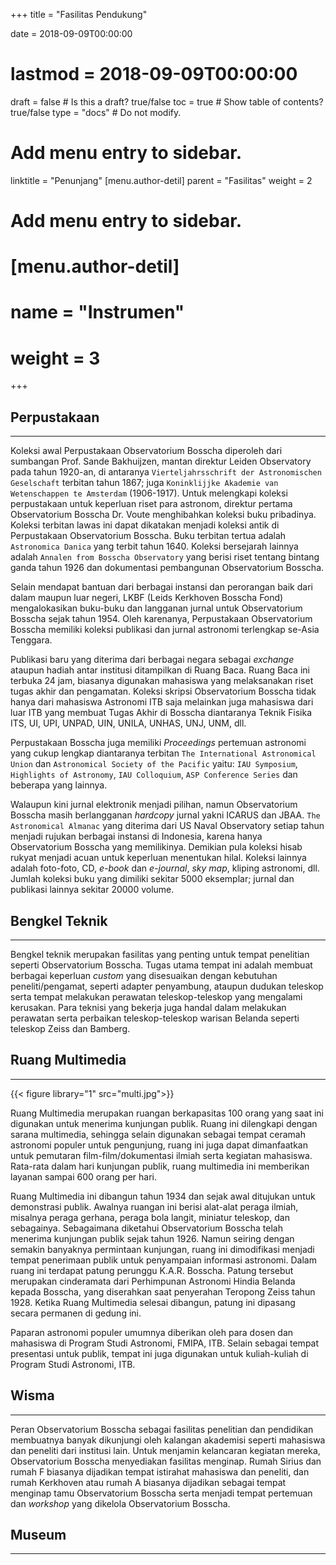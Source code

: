 +++
title = "Fasilitas Pendukung"

date = 2018-09-09T00:00:00
# lastmod = 2018-09-09T00:00:00

draft = false  # Is this a draft? true/false
toc = true  # Show table of contents? true/false
type = "docs"  # Do not modify.

# Add menu entry to sidebar.
linktitle = "Penunjang"
[menu.author-detil]
  parent = "Fasilitas"
  weight = 2

# Add menu entry to sidebar.
# [menu.author-detil]
#  name = "Instrumen"
#  weight = 3
+++

## Perpustakaan
***
Koleksi awal Perpustakaan Observatorium Bosscha diperoleh dari sumbangan Prof. Sande Bakhuijzen, mantan direktur Leiden Observatory pada tahun 1920-an, di antaranya `Vierteljahrsschrift der Astronomischen Geselschaft` terbitan tahun 1867;  juga `Koninklijjke Akademie van Wetenschappen te Amsterdam` (1906-1917). Untuk melengkapi koleksi perpustakaan untuk keperluan riset para astronom, direktur pertama Observatorium Bosscha Dr. Voute menghibahkan koleksi buku pribadinya.  Koleksi terbitan lawas ini dapat dikatakan menjadi koleksi antik di Perpustakaan Observatorium Bosscha. Buku terbitan tertua adalah `Astronomica Danica` yang terbit tahun 1640. Koleksi bersejarah lainnya adalah `Annalen from Bosscha Observatory` yang berisi riset tentang bintang ganda tahun 1926 dan dokumentasi pembangunan Observatorium Bosscha.

Selain mendapat bantuan dari berbagai instansi dan perorangan baik dari dalam maupun luar negeri, LKBF (Leids Kerkhoven Bosscha Fond) mengalokasikan buku-buku dan langganan jurnal untuk Observatorium Bosscha sejak tahun 1954. Oleh karenanya, Perpustakaan Observatorium Bosscha memiliki koleksi publikasi dan jurnal astronomi terlengkap se-Asia Tenggara.  

Publikasi baru yang diterima dari berbagai negara sebagai *exchange* ataupun hadiah antar institusi  ditampilkan di Ruang Baca. Ruang Baca ini terbuka 24 jam, biasanya digunakan mahasiswa yang melaksanakan riset tugas akhir dan pengamatan.  Koleksi skripsi Observatorium Bosscha tidak hanya dari mahasiswa Astronomi ITB saja melainkan juga mahasiswa dari luar ITB yang membuat Tugas Akhir di Bosscha diantaranya Teknik Fisika ITS, UI, UPI, UNPAD, UIN, UNILA, UNHAS, UNJ, UNM, dll.

Perpustakaan Bosscha juga memiliki *Proceedings* pertemuan astronomi yang cukup lengkap diantaranya terbitan `The International Astronomical Union` dan `Astronomical Society of the Pacific` yaitu: `IAU Symposium`, `Highlights of Astronomy`, `IAU Colloquium`, `ASP Conference Series` dan beberapa yang lainnya.

Walaupun kini jurnal elektronik menjadi pilihan, namun Observatorium Bosscha masih berlangganan *hardcopy* jurnal yakni ICARUS dan JBAA. `The Astronomical Almanac` yang diterima dari US Naval Observatory setiap tahun menjadi rujukan berbagai instansi di Indonesia, karena hanya Observatorium Bosscha yang memilikinya. Demikian pula koleksi hisab rukyat menjadi acuan untuk keperluan menentukan hilal. Koleksi lainnya adalah foto-foto, CD, *e-book* dan *e-journal*, *sky map*, kliping astronomi, dll. Jumlah koleksi buku yang dimiliki sekitar 5000 eksemplar; jurnal dan publikasi lainnya sekitar 20000 volume.


## Bengkel Teknik
***
Bengkel teknik merupakan fasilitas yang penting untuk tempat penelitian seperti Observatorium Bosscha. Tugas utama tempat ini adalah membuat berbagai keperluan *custom* yang disesuaikan dengan kebutuhan peneliti/pengamat, seperti adapter penyambung, ataupun dudukan teleskop serta tempat melakukan perawatan teleskop-teleskop yang mengalami kerusakan. Para teknisi yang bekerja juga handal dalam melakukan perawatan serta perbaikan teleskop-teleskop warisan Belanda seperti teleskop Zeiss dan Bamberg.


## Ruang Multimedia
***

{{< figure library="1" src="multi.jpg">}}

Ruang Multimedia merupakan ruangan berkapasitas 100 orang yang saat ini digunakan untuk menerima kunjungan publik. Ruang ini dilengkapi dengan sarana multimedia, sehingga selain digunakan sebagai tempat ceramah astronomi populer untuk pengunjung, ruang ini juga dapat dimanfaatkan untuk pemutaran film-film/dokumentasi ilmiah serta kegiatan mahasiswa. Rata-rata dalam hari kunjungan publik, ruang multimedia ini memberikan layanan sampai 600 orang per hari.

Ruang Multimedia ini dibangun tahun 1934 dan sejak awal ditujukan untuk demonstrasi publik. Awalnya ruangan ini berisi alat-alat peraga ilmiah, misalnya peraga gerhana, peraga bola langit, miniatur teleskop, dan sebagainya. Sebagaimana diketahui Observatorium Bosscha telah menerima kunjungan publik sejak tahun 1926. Namun seiring dengan semakin banyaknya permintaan kunjungan, ruang ini dimodifikasi menjadi tempat penerimaan publik untuk penyampaian informasi astronomi. Dalam ruang ini terdapat patung perunggu K.A.R. Bosscha. Patung tersebut merupakan cinderamata dari Perhimpunan Astronomi Hindia Belanda kepada Bosscha, yang diserahkan saat penyerahan Teropong Zeiss tahun 1928. Ketika Ruang Multimedia selesai dibangun, patung ini dipasang secara permanen di gedung ini.

Paparan astronomi populer umumnya diberikan oleh para dosen dan mahasiswa di Program Studi Astronomi, FMIPA, ITB. Selain sebagai tempat presentasi untuk publik, tempat ini juga digunakan untuk kuliah-kuliah di Program Studi Astronomi, ITB.
## Wisma
***

Peran Observatorium Bosscha sebagai fasilitas penelitian dan pendidikan membuatnya banyak dikunjungi oleh kalangan akademisi seperti mahasiswa dan peneliti dari institusi lain. Untuk menjamin kelancaran kegiatan mereka, Observatorium Bosscha menyediakan fasilitas menginap. Rumah Sirius dan rumah F biasanya dijadikan tempat istirahat mahasiswa dan peneliti, dan rumah Kerkhoven atau rumah A biasanya dijadikan sebagai tempat menginap tamu Observatorium Bosscha serta menjadi tempat pertemuan dan *workshop* yang dikelola Observatorium Bosscha.

## Museum
***